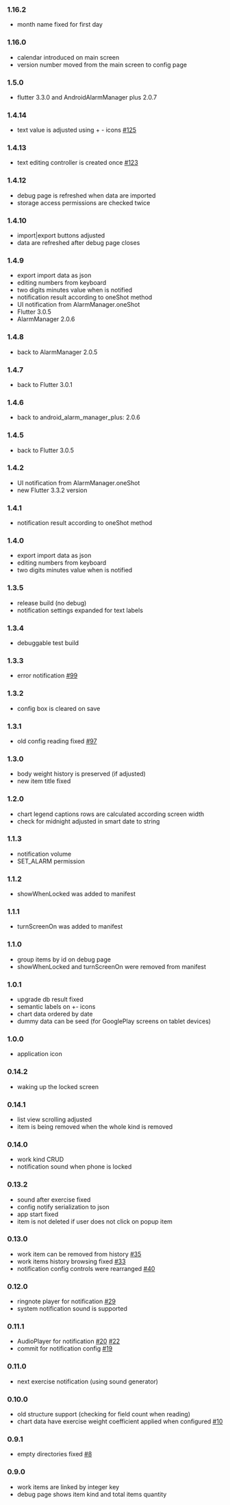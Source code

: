 ### 1.16.2
- month name fixed for first day

### 1.16.0
- calendar introduced on main screen
- version number moved from the main screen to config page

### 1.5.0
- flutter 3.3.0 and AndroidAlarmManager plus 2.0.7

### 1.4.14
- text value is adjusted using + - icons
  [#125](https://github.com/oleksabor/work-tracker/issues/125) 

### 1.4.13
- text editing controller is created once
  [#123](https://github.com/oleksabor/work-tracker/issues/123) 

### 1.4.12
- debug page is refreshed when data are imported
- storage access permissions are checked twice 

### 1.4.10
- import|export buttons adjusted
- data are refreshed after debug page closes

### 1.4.9
- export import data as json
- editing numbers from keyboard
- two digits minutes value when is notified 
- notification result according to oneShot method
- UI notification from AlarmManager.oneShot
- Flutter 3.0.5
- AlarmManager 2.0.6

### 1.4.8
- back to AlarmManager 2.0.5

### 1.4.7
- back to Flutter 3.0.1

### 1.4.6
- back to android_alarm_manager_plus: 2.0.6

### 1.4.5 
- back to Flutter 3.0.5

### 1.4.2
- UI notification from AlarmManager.oneShot
- new Flutter 3.3.2 version

### 1.4.1
- notification result according to oneShot method

### 1.4.0
- export import data as json
- editing numbers from keyboard
- two digits minutes value when is notified 

### 1.3.5
- release build (no debug)
- notification settings expanded for text labels

### 1.3.4
- debuggable test build

### 1.3.3
- error notification
  [#99](https://github.com/oleksabor/work-tracker/issues/99) 

### 1.3.2
- config box is cleared on save

### 1.3.1
- old config reading fixed 
  [#97](https://github.com/oleksabor/work-tracker/issues/97) 

### 1.3.0
- body weight history is preserved (if adjusted)
- new item title fixed

### 1.2.0
- chart legend captions rows are calculated according screen width
- check for midnight adjusted in smart date to string

### 1.1.3
- notification volume 
- SET_ALARM permission

### 1.1.2
- showWhenLocked was added to manifest

### 1.1.1
- turnScreenOn was added to manifest

### 1.1.0
- group items by id on debug page
- showWhenLocked and turnScreenOn were removed from manifest

### 1.0.1
- upgrade db result fixed
- semantic labels on +- icons
- chart data ordered by date
- dummy data can be seed (for GooglePlay screens on tablet devices)

### 1.0.0
- application icon

### 0.14.2
- waking up the locked screen

### 0.14.1
- list view scrolling adjusted
- item is being removed when the whole kind is removed

### 0.14.0
- work kind CRUD
- notification sound when phone is locked

### 0.13.2
- sound after exercise fixed
- config notify serialization to json
- app start fixed
- item is not deleted if user does not click on popup item

### 0.13.0
- work item can be removed from history 
  [#35](https://github.com/oleksabor/work-tracker/issues/35)
- work items history browsing fixed
  [#33](https://github.com/oleksabor/work-tracker/issues/33)
- notification config controls were rearranged
  [#40](https://github.com/oleksabor/work-tracker/issues/40)

### 0.12.0
- ringnote player for notification
  [#29](https://github.com/oleksabor/work-tracker/issues/29)
- system notification sound is supported

### 0.11.1
- AudioPlayer for notification 
  [#20](https://github.com/oleksabor/work-tracker/issues/20) 
  [#22](https://github.com/oleksabor/work-tracker/issues/22)
- commit for notification config 
  [#19](https://github.com/oleksabor/work-tracker/issues/19)

### 0.11.0
- next exercise notification (using sound generator)

### 0.10.0
- old structure support (checking for field count when reading)
- chart data have exercise weight coefficient applied when configured [#10](https://github.com/oleksabor/work-tracker/issues/10)

### 0.9.1
- empty directories fixed [#8](https://github.com/oleksabor/work-tracker/issues/8)

### 0.9.0
- work items are linked by integer key
- debug page shows item kind and total items quantity
